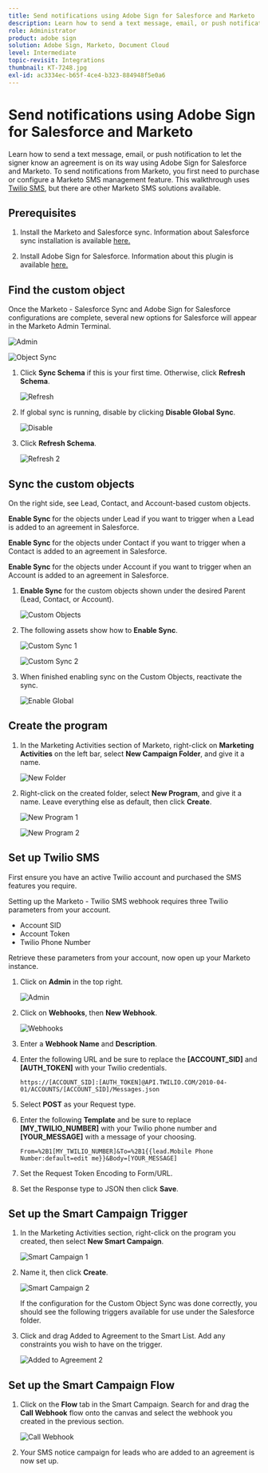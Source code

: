 ```yaml
---
title: Send notifications using Adobe Sign for Salesforce and Marketo
description: Learn how to send a text message, email, or push notification to let the signer know an agreement is on its way
role: Administrator
product: adobe sign
solution: Adobe Sign, Marketo, Document Cloud
level: Intermediate
topic-revisit: Integrations
thumbnail: KT-7248.jpg
exl-id: ac3334ec-b65f-4ce4-b323-884948f5e0a6
---
```

# Send notifications using Adobe Sign for Salesforce and Marketo

Learn how to send a text message, email, or push notification to let the signer know an agreement is on its way using Adobe Sign for Salesforce and Marketo. To send notifications from Marketo, you first need to purchase or configure a Marketo SMS management feature. This walkthrough uses [Twilio SMS](https://launchpoint.marketo.com/twilio/twilio-sms-for-marketo/), but there are other Marketo SMS solutions available.

## Prerequisites

1. Install the Marketo and Salesforce sync. Information about Salesforce sync installation is available [here.](https://docs.marketo.com/display/public/DOCS/Salesforce+Sync)

1. Install Adobe Sign for Salesforce. Information about this plugin is available [here.](https://helpx.adobe.com/ca/sign/using/salesforce-integration-installation-guide.html)

## Find the custom object

Once the Marketo - Salesforce Sync and Adobe Sign for Salesforce configurations are complete, several new options for Salesforce will appear in the Marketo Admin Terminal.

![Admin](assets/adminTab.png)

![Object Sync](assets/salesforceAdmin.png)

1. Click **Sync Schema** if this is your first time. Otherwise, click **Refresh Schema**.

    ![Refresh](assets/refreshSchema1.png)

1. If global sync is running, disable by clicking **Disable Global Sync**.

    ![Disable](assets/disableGlobal.png)

1. Click **Refresh Schema**.

    ![Refresh 2](assets/refreshSchema2.png)

## Sync the custom objects

On the right side, see Lead, Contact, and Account-based custom objects. 

**Enable Sync** for the objects under Lead if you want to trigger when a Lead is added to an agreement in Salesforce.

**Enable Sync** for the objects under Contact if you want to trigger when a Contact is added to an agreement in Salesforce.

**Enable Sync** for the objects under Account if you want to trigger when an Account is added to an agreement in Salesforce.

1. **Enable Sync** for the custom objects shown under the desired Parent (Lead, Contact, or Account).

    ![Custom Objects](assets/customObjects.png)

1. The following assets show how to **Enable Sync**.

    ![Custom Sync 1](assets/customObjectSync1.png)

    ![Custom Sync 2](assets/customObjectSync2.png)

1. When finished enabling sync on the Custom Objects, reactivate the sync.

    ![Enable Global](assets/enableGlobal.png)

## Create the program

1. In the Marketing Activities section of Marketo, right-click on **Marketing Activities** on the left bar, select **New Campaign Folder**, and give it a name.

    ![New Folder](assets/newFolder.png)

1. Right-click on the created folder, select **New Program**, and give it a name. Leave everything else as default, then click **Create**.

    ![New Program 1](assets/newProgram1.png)

    ![New Program 2](assets/newProgram2.png)

## Set up Twilio SMS

First ensure you have an active Twilio account and purchased the SMS features you require. 

Setting up the Marketo - Twilio SMS webhook requires three Twilio parameters from your account.

- Account SID
- Account Token
- Twilio Phone Number

Retrieve these parameters from your account, now open up your Marketo instance.

1. Click on **Admin** in the top right.

    ![Admin](assets/adminTab.png)

1. Click on **Webhooks**, then **New Webhook**.

    ![Webhooks](assets/webhooks.png)

1. Enter a **Webhook Name** and **Description**.

1. Enter the following URL and be sure to replace the **[ACCOUNT_SID]** and **[AUTH_TOKEN]** with your Twilio credentials.

    ```
    https://[ACCOUNT_SID]:[AUTH_TOKEN]@API.TWILIO.COM/2010-04-01/ACCOUNTS/[ACCOUNT_SID]/Messages.json
    ```

1. Select **POST** as your Request type.

1. Enter the following **Template** and be sure to replace **[MY_TWILIO_NUMBER]** with your Twilio phone number and **[YOUR_MESSAGE]** with a message of your choosing.

    ```
    From=%2B1[MY_TWILIO_NUMBER]&To=%2B1{{lead.Mobile Phone Number:default=edit me}}&Body=[YOUR_MESSAGE]
    ```

1. Set the Request Token Encoding to Form/URL.

1. Set the Response type to JSON then click **Save**.

## Set up the Smart Campaign Trigger

1. In the Marketing Activities section, right-click on the program you created, then select **New Smart Campaign**.

    ![Smart Campaign 1](assets/smartCampaign1.png)

1. Name it, then click **Create**.

    ![Smart Campaign 2](assets/smartCampaign3.png)

    If the configuration for the Custom Object Sync was done correctly, you should see the following triggers available for use under the Salesforce folder. 

1. Click and drag Added to Agreement to the Smart List. Add any constraints you wish to have on the trigger.

    ![Added to Agreement 2](assets/addedToAgreement2.png)

## Set up the Smart Campaign Flow

1. Click on the **Flow** tab in the Smart Campaign. Search for and drag the **Call Webhook** flow onto the canvas and select the webhook you created in the previous section.

    ![Call Webhook](assets/callWebhook.png)

1. Your SMS notice campaign for leads who are added to an agreement is now set up.
